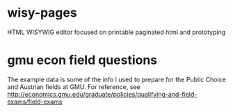 # wisy-pages
HTML WISYWIG editor focused on printable paginated html and prototyping


# gmu econ field questions
The example data is some of the info I used to prepare for the Public Choice and Austrian fields at GMU.
For reference, see http://economics.gmu.edu/graduate/policies/qualifying-and-field-exams/field-exams
